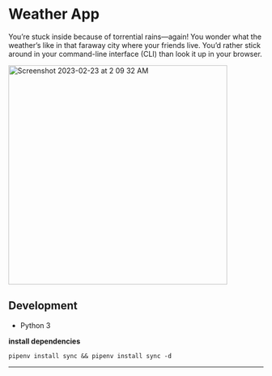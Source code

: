 # Weather App

You’re stuck inside because of torrential rains—again! You wonder what the weather’s like in that faraway city where your friends live. You’d rather stick around in your command-line interface (CLI) than look it up in your browser.

<img width="432" alt="Screenshot 2023-02-23 at 2 09 32 AM" src="https://user-images.githubusercontent.com/51205748/220832395-819501f3-9b72-4ba6-9be8-2450e1a78790.png">


## Development

- Python 3

**install dependencies**   

```terminal
pipenv install sync && pipenv install sync -d
```

---
